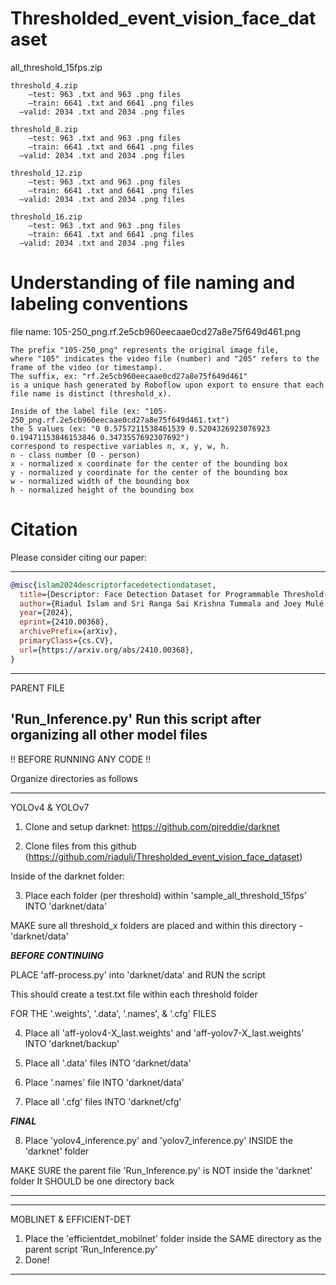 # Thresholded_event_vision_face_dataset
all_threshold_15fps.zip

    threshold_4.zip
    	–test: 963 .txt and 963 .png files
    	–train: 6641 .txt and 6641 .png files
      –valid: 2034 .txt and 2034 .png files
    
    threshold_8.zip
    	–test: 963 .txt and 963 .png files
    	–train: 6641 .txt and 6641 .png files
      –valid: 2034 .txt and 2034 .png files
    
    threshold_12.zip
    	–test: 963 .txt and 963 .png files
    	–train: 6641 .txt and 6641 .png files
      –valid: 2034 .txt and 2034 .png files
    
    threshold_16.zip
    	–test: 963 .txt and 963 .png files
    	–train: 6641 .txt and 6641 .png files
      –valid: 2034 .txt and 2034 .png files

# Understanding of file naming and labeling conventions
file name: 105-250_png.rf.2e5cb960eecaae0cd27a8e75f649d461.png

    The prefix "105-250_png" represents the original image file, 
    where "105" indicates the video file (number) and "205" refers to the frame of the video (or timestamp). 
    The suffix, ex: "rf.2e5cb960eecaae0cd27a8e75f649d461" 
    is a unique hash generated by Roboflow upon export to ensure that each file name is distinct (threshold_x).

    Inside of the label file (ex: "105-250_png.rf.2e5cb960eecaae0cd27a8e75f649d461.txt") 
    the 5 values (ex: "0 0.5757211538461539 0.5204326923076923 0.19471153846153846 0.3473557692307692") 
    correspond to respective variables n, x, y, w, h.
    n - class number (0 - person)
    x - normalized x coordinate for the center of the bounding box
    y - normalized y coordinate for the center of the bounding box
    w - normalized width of the bounding box
    h - normalized height of the bounding box

# Citation
Please consider citing our paper:

------------------------------------------------------------------
```bibtex
@misc{islam2024descriptorfacedetectiondataset,
  title={Descriptor: Face Detection Dataset for Programmable Threshold-Based Sparse-Vision}, 
  author={Riadul Islam and Sri Ranga Sai Krishna Tummala and Joey Mulé and Rohith Kankipati and Suraj Jalapally and Dhandeep Challagundla and Chad Howard and Ryan Robucci},
  year={2024},
  eprint={2410.00368},
  archivePrefix={arXiv},
  primaryClass={cs.CV},
  url={https://arxiv.org/abs/2410.00368},
}
```



------------------------------------------------------------------
PARENT FILE

'Run_Inference.py'
Run this script after organizing all other model files
------------------------------------------------------------------

!! BEFORE RUNNING ANY CODE !!

Organize directories as follows

------------------------------------------------------------------
YOLOv4 & YOLOv7

1. Clone and setup darknet: https://github.com/pjreddie/darknet

2. Clone files from this github (https://github.com/riaduli/Thresholded_event_vision_face_dataset)

Inside of the darknet folder:

3. Place each folder (per threshold) within 'sample_all_threshold_15fps' INTO 'darknet/data'

MAKE sure all threshold_x folders are placed and within this directory - 'darknet/data'

***BEFORE CONTINUING***

PLACE 'aff-process.py' into 'darknet/data' and RUN the script

This should create a test.txt file within each threshold folder

FOR THE '.weights', '.data', '.names', & '.cfg' FILES

4. Place all 'aff-yolov4-X_last.weights' and 'aff-yolov7-X_last.weights' INTO 'darknet/backup'

5. Place all '.data' files INTO 'darknet/data'

6. Place '.names' file INTO 'darknet/data'

7. Place all '.cfg' files INTO 'darknet/cfg'

***FINAL***

8. Place 'yolov4_inference.py' and 'yolov7_inference.py' INSIDE the 'darknet' folder

MAKE SURE the parent file 'Run_Inference.py' is NOT inside the 'darknet' folder
It SHOULD be one directory back

------------------------------------------------------------------


------------------------------------------------------------------
MOBLINET & EFFICIENT-DET

1. Place the 'efficientdet_mobilnet' folder inside the SAME directory as the parent script 'Run_Inference.py'
2. Done!
------------------------------------------------------------------

